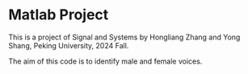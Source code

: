 # Matlab Project

This is a project of Signal and Systems by Hongliang Zhang and Yong Shang, Peking University, 2024 Fall.

The aim of this code is to identify male and female voices.
